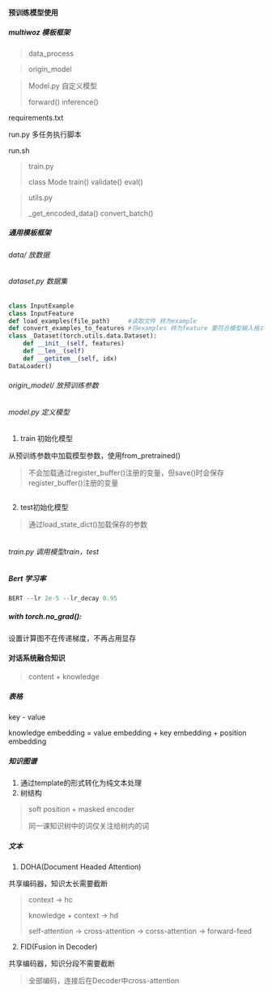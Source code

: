 #### 预训练模型使用

##### multiwoz 模板框架

> data_process

> origin_model

> Model.py 自定义模型
>
> forward()  inference()

requirements.txt

run.py 多任务执行脚本

run.sh

> train.py
>
> class Mode train() validate() eval()

> utils.py
>
> _get_encoded_data() convert_batch()

##### 通用模板框架

###### data/ 放数据

###### dataset.py 数据集

```python
class InputExample
class InputFeature
def load_examples(file_path)     #读取文件 转为example
def convert_examples_to_features #将examples 转为feature 要符合模型输入格式
class _Dataset(torch.utils.data.Dataset):
    def __init__(self, features)
    def __len__(self)
    def __getitem__(self, idx)
DataLoader()
```

###### origin_model/ 放预训练参数

###### model.py 定义模型

1. train 初始化模型

从预训练参数中加载模型参数，使用from_pretrained()

> 不会加载通过register_buffer()注册的变量，但save()时会保存register_buffer()注册的变量

```python

```

2. test初始化模型

> 通过load_state_dict()加载保存的参数

```python

```

###### train.py 调用模型train，test

##### Bert 学习率

```python
BERT --lr 2e-5 --lr_decay 0.95
```

##### with **torch**.**no_grad**():

设置计算图不在传递梯度，不再占用显存

#### 对话系统融合知识

> content + knowledge

##### 表格

key - value

knowledge embedding = value embedding + key embedding + position embedding

##### 知识图谱

1. 通过template的形式转化为纯文本处理
2. 树结构

> soft position + masked encoder
>
> 同一课知识树中的词仅关注给树内的词

##### 文本

1. DOHA(Document Headed Attention)

共享编码器，知识太长需要截断

> context -> hc
>
> knowledge + context -> hd
>
> self-attention -> cross-attention -> corss-attention -> forward-feed

2. FID(Fusion in Decoder)

共享编码器，知识分段不需要截断

> 全部编码，连接后在Decoder中cross-attention
